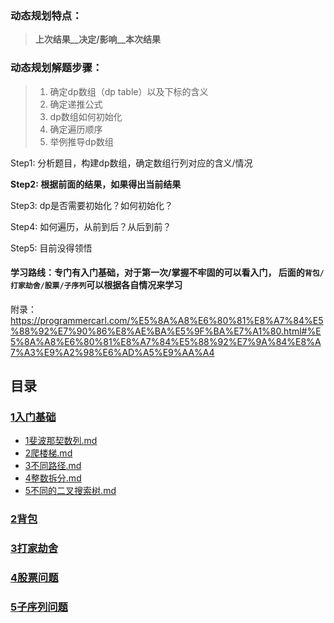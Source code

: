 ### 动态规划特点：

> __上次结果__决定/影响__本次结果__

### 动态规划解题步骤：

> 1. 确定dp数组（dp table）以及下标的含义
> 2. 确定递推公式
> 3. dp数组如何初始化
> 4. 确定遍历顺序
> 5. 举例推导dp数组

Step1: 分析题目，构建dp数组，确定数组行列对应的含义/情况

**Step2: 根据前面的结果，如果得出当前结果**

Step3: dp是否需要初始化？如何初始化？

Step4: 如何遍历，从前到后？从后到前？

Step5:  目前没得领悟

#### 学习路线：专门有入门基础，对于第一次/掌握不牢固的可以看入门，  后面的`背包/打家劫舍/股票/子序列`可以根据各自情况来学习

附录：https://programmercarl.com/%E5%8A%A8%E6%80%81%E8%A7%84%E5%88%92%E7%90%86%E8%AE%BA%E5%9F%BA%E7%A1%80.html#%E5%8A%A8%E6%80%81%E8%A7%84%E5%88%92%E7%9A%84%E8%A7%A3%E9%A2%98%E6%AD%A5%E9%AA%A4



## 目录

###  [1入门基础](动态规划/1入门基础) 

-  [1斐波那契数列.md](动态规划/1入门基础/1斐波那契数列.md) 
-  [2爬楼梯.md](动态规划/1入门基础/2爬楼梯.md) 
-  [3不同路径.md](动态规划/1入门基础/3不同路径.md) 
-  [4整数拆分.md](动态规划/1入门基础/4整数拆分.md) 
-  [5不同的二叉搜索树.md](动态规划/1入门基础/5不同的二叉搜索树.md) 

###  [2背包](动态规划/2背包) 

###  [3打家劫舍](动态规划/3打家劫舍) 

###  [4股票问题](动态规划/4股票问题) 

###  [5子序列问题](动态规划/5子序列问题) 


